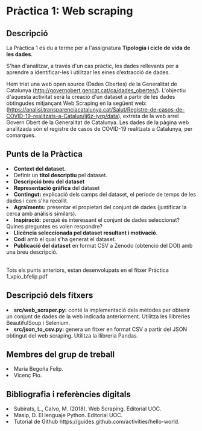 # Pràctica 1: Web scraping

## Descripció

La Pràctica 1 es du a terme per a l'assignatura <b>Tipologia i cicle de vida de les dades</b>. 

S'han d'analitzar, a través d'un cas pràctic, les dades rellevants per a aprendre a identificar-les i 
utilitzar les eines d’extracció de dades.

Hem triat una web open source (Dades Obertes) de la Generalitat de Catalunya (http://governobert.gencat.cat/ca/dades_obertes/). 
L'objectiu d'aquesta activitat serà la creació d'un dataset a partir de les dades obtingudes mitjançant Web Scraping en la següent web: 
(https://analisi.transparenciacatalunya.cat/Salut/Registre-de-casos-de-COVID-19-realitzats-a-Catalun/jj6z-iyrp/data), extreta de la web arrel Govern Obert de la Generalitat de Catalunya.
Les dades de la pàgina web analitzada són el registre de casos de COVID-19 realitzats a Catalunya, per comarques.

## Punts de la Pràctica

<li> <b>Context del dataset.</b> 
<li> Definir un <b>títol descriptiu </b>pel dataset. </li>
<li> <b>Descripció breu del dataset</b></li>
<li> <b>Representació gràfica</b> del dataset</li>
<li> <b>Contingut:</b> explicació dels camps del dataset, el període de temps de les dades i com s'ha recollit. </li>
<li> <b>Agraïments:</b> presentar el propietari del conjunt de dades (justificar la cerca amb anàlisis similars). </li>
<li> <b>Inspiració:</b> perquè és interessant el conjunt de dades seleccionat? Quines preguntes es volen respondre? </li>
<li> <b>Llicència seleccionada pel dataset resultant i motivació</b>.</li>
<li> <b>Codi</b> amb el qual s'ha generat el dataset. </li>
<li> <b>Publicació del dataset</b> en format CSV a Zenodo (obtenció del DOI) amb una breu descripció. </li></br>

Tots els punts anteriors, estan desenvolupats en el fitxer Pràctica 1_vpio_bfelip.pdf

## Descripció dels fitxers

<li> <b>src/web_scraper.py:</b> conté la implementació dels mètodes per obtenir un conjunt de dades de la web indicada anteriorment. Utilitza les llibreries BeautifulSoup i Selenium. </li>
<li> <b>src/json_to_csv.py:</b> genera un fitxer en format CSV a partir del JSON obtingut del web scraping. Utilitza la llibreria Pandas. </li>

## Membres del grup de treball

<li>Maria Begoña Felip. </li>
<li>Vicenç Pio. </li>

## Bibliografia i referències digitals

<li> Subirats, L., Calvo, M. (2018). Web Scraping. Editorial UOC. </li>
<li> Masip, D. El lenguaje Python. Editorial UOC. </li>
<li> Tutorial de Github https://guides.github.com/activities/hello-world. </li>
